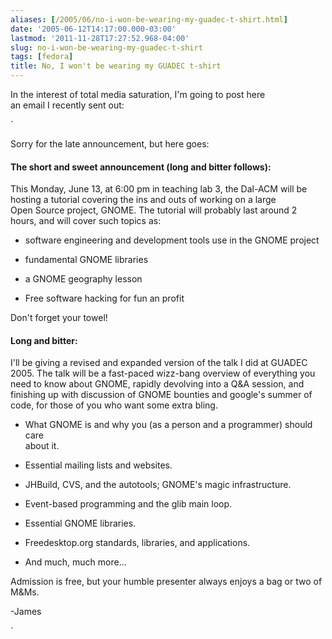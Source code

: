 ```yaml
---
aliases: [/2005/06/no-i-won-be-wearing-my-guadec-t-shirt.html]
date: '2005-06-12T14:17:00.000-03:00'
lastmod: '2011-11-28T17:27:52.968-04:00'
slug: no-i-won-be-wearing-my-guadec-t-shirt
tags: [fedora]
title: No, I won't be wearing my GUADEC t-shirt
---
```


  
In the interest of total media saturation, I'm going to post here  
an email I recently sent out:  

  
  
`  

  
Sorry for the late announcement, but here goes:  

  
  

#### The short and sweet announcement (long and bitter follows):

  
  

  
This Monday, June 13, at 6:00 pm in teaching lab 3, the Dal-ACM will be  
hosting a tutorial covering the ins and outs of working on a large  
Open Source project, GNOME. The tutorial will probably last around 2  
hours, and will cover such topics as:  

  
  

  

  * software engineering and development tools use in the GNOME project
  

  * fundamental GNOME libraries
  

  * a GNOME geography lesson
  

  * Free software hacking for fun an profit
  
  
  

  
Don't forget your towel!  

  
  

#### Long and bitter:

  
  

  
I'll be giving a revised and expanded version of the talk I did at GUADEC  
2005. The talk will be a fast-paced wizz-bang overview of everything you  
need to know about GNOME, rapidly devolving into a Q&A session, and  
finishing up with discussion of GNOME bounties and google's summer of  
code, for those of you who want some extra bling.  

  
  

  

  * What GNOME is and why you (as a person and a programmer) should care  
about it.

  

  * Essential mailing lists and websites.
  

  * JHBuild, CVS, and the autotools; GNOME's magic infrastructure.
  

  * Event-based programming and the glib main loop.
  

  * Essential GNOME libraries.
  

  * Freedesktop.org standards, libraries, and applications.
  

  * And much, much more...
  
  
  

  
Admission is free, but your humble presenter always enjoys a bag or two of  
M&Ms.  

  
  

  
-James  

  
  
`

